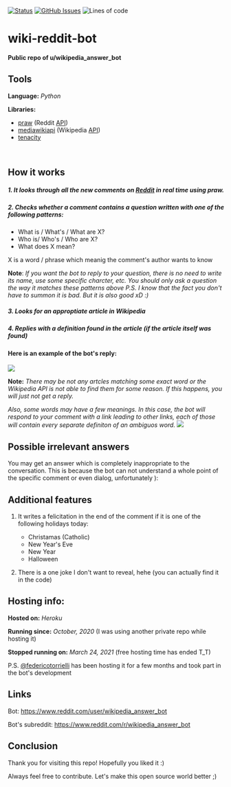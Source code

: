 <div>

[![Status](https://img.shields.io/badge/status-active-success.svg)]() [![GitHub Issues](https://img.shields.io/github/issues/lk2322/Project_YANDEX)](https://github.com/lk2322/Project_YANDEX/issues) ![Lines of code](https://img.shields.io/tokei/lines/github/TheBugYouCantFix/wiki-reddit-bot)

</div>


# wiki-reddit-bot
**Public repo of  u/wikipedia_answer_bot**
<br />


## Tools 

**Language:** *Python*

**Libraries:** 
- [praw](https://praw.readthedocs.io/en/latest/) (Reddit [API](https://en.wikipedia.org/wiki/API "API"))
- [mediawikiapi](https://pypi.org/project/mediawikiapi/") (Wikipedia [API](https://en.wikipedia.org/wiki/API "API"))
- [tenacity](https://github.com/jd/tenacity "tenacity")
<br />

## How it works
##### 1. It looks through all the new comments on [Reddit](https://www.reddit.com/ "Reddit") in real time using praw.

##### 2. Checks whether a comment contains a question written with one of the following patterns:
- What is / What's / What are X?
- Who is/ Who's / Who are X?
- What does X mean?

X is a word / phrase which meanig the comment's author wants to know

**Note**: *If you want the bot to reply to your question, there is no need to write its name, use some specific charcter, etc. You should only ask a question the way it matches these patterns above*
*P.S. I know that the fact you don't have to summon it is bad. But it is also good xD :)*

##### 3. Looks for an approptiate article in Wikipedia
##### 4. Replies with a definition found in the article (if the article itself was found)

#### **Here is an example of the bot's reply:**
![](https://i.imgur.com/RtPjdeb.png)

**Note:** *There may be not any artcles matching some exact word or the Wikipedia API is not able to find them for some reason. If this happens, you will just not get a reply.*

*Also, some words may have a few meanings.  In this case, the bot will respond to your comment with a link leading to other links, each of those will contain every separate definiton of an ambiguos word.*
![](https://i.imgur.com/1EGGIr4.png)
<br />


## Possible irrelevant answers
You may get an answer which is completely inappropriate to the conversation. This is because the bot can not understand a whole point of the specific comment or even dialog, unfortunately ):
<br />


## Additional features
1. It writes a felicitation in the end of the comment if it is one of the following holidays today:
    - Christamas (Catholic)
    - New Year's Eve
    - New Year
    - Halloween

2. There is a one joke I don't want to reveal, hehe (you can actually find it in the code)


## Hosting info:
**Hosted on:** *Heroku*

**Running since:** *October, 2020* (I was using another private repo while hosting it)

**Stopped running on:** *March 24, 2021* (free hosting time has ended T_T)

P.S. [@federicotorrielli](https://github.com/federicotorrielli) has been hosting it for a few months and took part in the bot's development
<br />


## Links
Bot: https://www.reddit.com/user/wikipedia_answer_bot

Bot's subreddit: https://www.reddit.com/r/wikipedia_answer_bot
<br />


## Conclusion
Thank you for visiting this repo! Hopefully you liked it :)

Always feel free to contribute. Let's make this open source world better ;)


